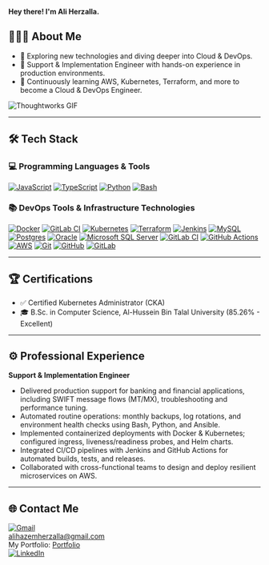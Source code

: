 **Hey there! I'm Ali Herzalla.**

## 👨🏻‍💻 About Me

* 🤔 Exploring new technologies and diving deeper into Cloud & DevOps.
* 💼 Support & Implementation Engineer with hands-on experience in production environments.
* 🌱 Continuously learning AWS, Kubernetes, Terraform, and more to become a Cloud & DevOps Engineer.

![Thoughtworks GIF](https://cdn.dribbble.com/users/2131993/screenshots/4948736/thoughtworks-gif_dribbble.gif)

---

## 🛠️ Tech Stack

### 💻 Programming Languages & Tools

[![JavaScript](https://img.shields.io/badge/JavaScript-F7DF1E?logo=javascript&logoColor=000)](#)
[![TypeScript](https://img.shields.io/badge/TypeScript-3178C6?logo=typescript&logoColor=fff)](#)
[![Python](https://img.shields.io/badge/Python-3776AB?logo=python&logoColor=fff)](#)
[![Bash](https://img.shields.io/badge/Bash-4EAA25?logo=gnubash&logoColor=fff)](#)

### 📚 DevOps Tools & Infrastructure Technologies

[![Docker](https://img.shields.io/badge/Docker-2496ED?logo=docker&logoColor=fff)](#)
[![GitLab CI](https://img.shields.io/badge/GitLab%20CI-FC6D26?logo=gitlab&logoColor=fff)](#)
[![Kubernetes](https://img.shields.io/badge/Kubernetes-326CE5?logo=kubernetes&logoColor=fff)](#)
[![Terraform](https://img.shields.io/badge/Terraform-844FBA?logo=terraform&logoColor=fff)](#)
[![Jenkins](https://img.shields.io/badge/Jenkins-D24939?logo=jenkins&logoColor=white)](#)
[![MySQL](https://img.shields.io/badge/MySQL-4479A1?logo=mysql&logoColor=fff)](#)
[![Postgres](https://img.shields.io/badge/Postgres-%23316192.svg?logo=postgresql&logoColor=white)](#)
[![Oracle](https://custom-icon-badges.demolab.com/badge/Oracle-F80000?logo=oracle&logoColor=fff)](#)
[![Microsoft SQL Server](https://custom-icon-badges.demolab.com/badge/Microsoft%20SQL%20Server-CC2927?logo=mssqlserver-white&logoColor=white)](#)
[![GitLab CI](https://img.shields.io/badge/GitLab%20CI-FC6D26?logo=gitlab&logoColor=fff)](#)
[![GitHub Actions](https://img.shields.io/badge/GitHub_Actions-2088FF?logo=github-actions&logoColor=white)](#)
[![AWS](https://custom-icon-badges.demolab.com/badge/AWS-%23FF9900.svg?logo=aws&logoColor=white)](#)
[![Git](https://img.shields.io/badge/Git-F05032?logo=git&logoColor=fff)](#)
[![GitHub](https://img.shields.io/badge/GitHub-%23121011.svg?logo=github&logoColor=white)](#)
[![GitLab](https://img.shields.io/badge/GitLab-FC6D26?logo=gitlab&logoColor=fff)](#)

---

## 🏆 Certifications

* ✅ Certified Kubernetes Administrator (CKA)
* 🎓 B.Sc. in Computer Science, Al-Hussein Bin Talal University (85.26% - Excellent)

---

## ⚙️ Professional Experience

**Support & Implementation Engineer**

* Delivered production support for banking and financial applications, including SWIFT message flows (MT/MX), troubleshooting and performance tuning.
* Automated routine operations: monthly backups, log rotations, and environment health checks using Bash, Python, and Ansible.
* Implemented containerized deployments with Docker & Kubernetes; configured ingress, liveness/readiness probes, and Helm charts.
* Integrated CI/CD pipelines with Jenkins and GitHub Actions for automated builds, tests, and releases.
* Collaborated with cross-functional teams to design and deploy resilient microservices on AWS.

---

## 🌐 Contact Me

[![Gmail](https://img.shields.io/badge/Gmail-D14836?logo=gmail&logoColor=white)](mailto:alihazemherzalla@gmail.com)
</br>
alihazemherzalla@gmail.com
</br>
My Portfolio: [Portfolio](https://ali-herzalla.vercel.app)
</br>
[![LinkedIn](https://custom-icon-badges.demolab.com/badge/LinkedIn-0A66C2?logo=linkedin-white&logoColor=fff)](https://www.linkedin.com/in/ali-herzalla-404105220/)
